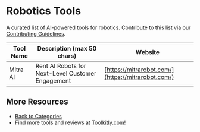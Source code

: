 # Robotics Tools

A curated list of AI-powered tools for robotics. Contribute to this list via our [Contributing Guidelines](../CONTRIBUTING.md).

| Tool Name | Description (max 50 chars) | Website |
|-----------|----------------------------|---------|
| Mitra AI | Rent AI Robots for Next-Level Customer Engagement | [https://mitrarobot.com/](https://mitrarobot.com/) |

## More Resources
- [Back to Categories](https://github.com/ToolkitlyAI/awesome-ai-tools/blob/master/README.md)
- Find more tools and reviews at [Toolkitly.com](https://toolkitly.com)!

